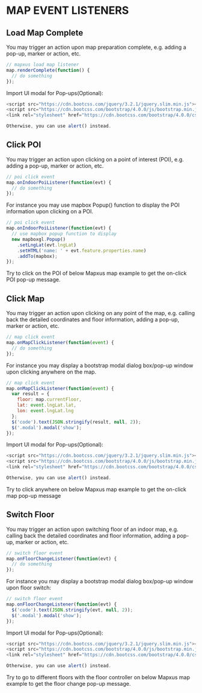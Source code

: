 # MAP EVENT LISTENERS

## Load Map Complete

You may trigger an action upon map preparation complete, e.g. adding a pop-up, marker or action, etc.

```js
// mapxus load map listener
map.renderComplete(function() {
  // do something
});
```

Import UI modal for Pop-ups(Optional):

```js
<script src="https://cdn.bootcss.com/jquery/3.2.1/jquery.slim.min.js"></script>
<script src="https://cdn.bootcss.com/bootstrap/4.0.0/js/bootstrap.min.js"></script>
<link rel="stylesheet" href="https://cdn.bootcss.com/bootstrap/4.0.0/css/bootstrap.min.css">

Otherwise, you can use alert() instead.
```

<script async src="//jsfiddle.net/Mapxus/9hLfesw8/embed/result,js,css,html"></script>


## Click POI

You may trigger an action upon clicking on a point of interest (POI), e.g. adding a pop-up, marker or action, etc.

```js
// poi click event
map.onIndoorPoiListener(function(evt) {
  // do something
});
```

For instance you may use mapbox Popup() function to display the POI information upon clicking on a POI.

```js
// poi click event
map.onIndoorPoiListener(function(evt) {
  // use mapbox popup function to display
  new mapboxgl.Popup()
    .setLngLat(evt.lngLat)
    .setHTML('name: ' + evt.feature.properties.name)
    .addTo(mapbox);
});
```

Try to click on the POI of below Mapxus map example to get the on-click POI pop-up message.

<script async src="//jsfiddle.net/Mapxus/x2kLd1sv/embed/result,js,css,html/"></script>


## Click Map

You may trigger an action upon clicking on any point of the map, e.g. calling back the detailed coordinates and floor information, adding a pop-up, marker or action, etc.

```js
// map click event
map.onMapClickListener(function(event) {
  // do something
});
```

For instance you may display a bootstrap modal dialog box/pop-up window upon clicking anywhere on the map.

```js
// map click event
map.onMapClickListener(function(event) {
  var result = {
    floor: map.currentFloor,
    lat: event.lngLat.lat,
    lon: event.lngLat.lng
  };
  $('code').text(JSON.stringify(result, null, 2));
  $('.modal').modal('show');
});
```

Import UI modal for Pop-ups(Optional):

```js
<script src="https://cdn.bootcss.com/jquery/3.2.1/jquery.slim.min.js"></script>
<script src="https://cdn.bootcss.com/bootstrap/4.0.0/js/bootstrap.min.js"></script>
<link rel="stylesheet" href="https://cdn.bootcss.com/bootstrap/4.0.0/css/bootstrap.min.css">

Otherwise, you can use alert() instead.
```

Try to click anywhere on below Mapxus map example to get the on-click map pop-up message

<script async src="//jsfiddle.net/Mapxus/acbuok2f/embed/result,js,css,html/"></script>


## Switch Floor

You may trigger an action upon switching floor of an indoor map, e.g. calling back the detailed coordinates and floor information, adding a pop-up, marker or action, etc.

```js
// switch floor event
map.onFloorChangeListener(function(evt) {
  // do something
});
```

For instance you may display a bootstrap modal dialog box/pop-up window upon floor switch:

```js
// switch floor event
map.onFloorChangeListener(function(evt) {
  $('code').text(JSON.stringify(evt, null, 2));
  $('.modal').modal('show');
});
```

Import UI modal for Pop-ups(Optional):

```js
<script src="https://cdn.bootcss.com/jquery/3.2.1/jquery.slim.min.js"></script>
<script src="https://cdn.bootcss.com/bootstrap/4.0.0/js/bootstrap.min.js"></script>
<link rel="stylesheet" href="https://cdn.bootcss.com/bootstrap/4.0.0/css/bootstrap.min.css">

Otherwise, you can use alert() instead.
```

Try to go to different floors with the floor controller on below Mapxus map example to get the floor change pop-up message.

<script async src="//jsfiddle.net/Mapxus/y6Ljmfku/embed/result,js,css,html/"></script>
